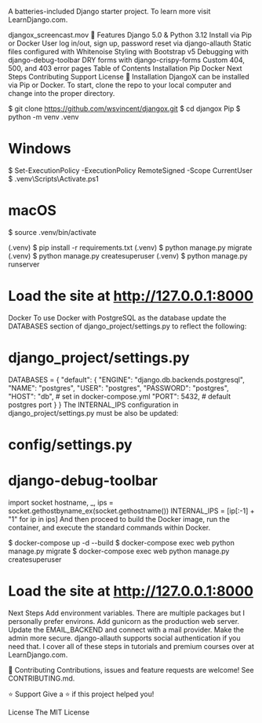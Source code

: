 A batteries-included Django starter project. To learn more visit LearnDjango.com.

 djangox_screencast.mov 
🚀 Features
Django 5.0 & Python 3.12
Install via Pip or Docker
User log in/out, sign up, password reset via django-allauth
Static files configured with Whitenoise
Styling with Bootstrap v5
Debugging with django-debug-toolbar
DRY forms with django-crispy-forms
Custom 404, 500, and 403 error pages
Table of Contents
Installation
Pip
Docker
Next Steps
Contributing
Support
License
📖 Installation
DjangoX can be installed via Pip or Docker. To start, clone the repo to your local computer and change into the proper directory.

$ git clone https://github.com/wsvincent/djangox.git
$ cd djangox
Pip
$ python -m venv .venv

# Windows
$ Set-ExecutionPolicy -ExecutionPolicy RemoteSigned -Scope CurrentUser
$ .venv\Scripts\Activate.ps1

# macOS
$ source .venv/bin/activate

(.venv) $ pip install -r requirements.txt
(.venv) $ python manage.py migrate
(.venv) $ python manage.py createsuperuser
(.venv) $ python manage.py runserver
# Load the site at http://127.0.0.1:8000
Docker
To use Docker with PostgreSQL as the database update the DATABASES section of django_project/settings.py to reflect the following:

# django_project/settings.py
DATABASES = {
    "default": {
        "ENGINE": "django.db.backends.postgresql",
        "NAME": "postgres",
        "USER": "postgres",
        "PASSWORD": "postgres",
        "HOST": "db",  # set in docker-compose.yml
        "PORT": 5432,  # default postgres port
    }
}
The INTERNAL_IPS configuration in django_project/settings.py must be also be updated:

# config/settings.py
# django-debug-toolbar
import socket
hostname, _, ips = socket.gethostbyname_ex(socket.gethostname())
INTERNAL_IPS = [ip[:-1] + "1" for ip in ips]
And then proceed to build the Docker image, run the container, and execute the standard commands within Docker.

$ docker-compose up -d --build
$ docker-compose exec web python manage.py migrate
$ docker-compose exec web python manage.py createsuperuser
# Load the site at http://127.0.0.1:8000
Next Steps
Add environment variables. There are multiple packages but I personally prefer environs.
Add gunicorn as the production web server.
Update the EMAIL_BACKEND and connect with a mail provider.
Make the admin more secure.
django-allauth supports social authentication if you need that.
I cover all of these steps in tutorials and premium courses over at LearnDjango.com.

🤝 Contributing
Contributions, issues and feature requests are welcome! See CONTRIBUTING.md.

⭐️ Support
Give a ⭐️ if this project helped you!

License
The MIT License
